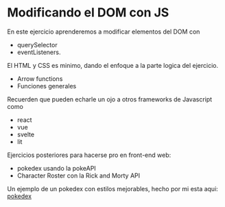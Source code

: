 # Modificando el DOM con JS

En este ejercicio aprenderemos a modificar elementos del DOM con

- querySelector
- eventListeners.

El HTML y CSS es minimo, dando el enfoque a la parte logica del ejercicio.

- Arrow functions
- Funciones generales

Recuerden que pueden echarle un ojo a otros frameworks de Javascript como

- react
- vue
- svelte
- lit

Ejercicios posteriores para hacerse pro en front-end web:

- pokedex usando la pokeAPI
- Character Roster con la Rick and Morty API

Un ejemplo de un pokedex con estilos mejorables, hecho por mi esta aqui:
[pokedex](https://codesandbox.io/s/pokeapi-tpx70d)

